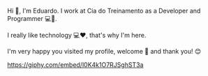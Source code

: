 Hi 👋, I'm Eduardo. I work at Cia do Treinamento as a Developer and Programmer 💻📱.

I really like technology 💻❤️, that's why I'm here.

I'm very happy you visited my profile, welcome 🤝 and thank you! 😊

https://giphy.com/embed/l0K4k1O7RJSghST3a
<!--
**eduardotks/eduardotks** is a ✨ _special_ ✨ repository because its `README.md` (this file) appears on your GitHub profile.

Here are some ideas to get you started:

- 🔭 I’m currently working on ...
- 🌱 I’m currently learning ...
- 👯 I’m looking to collaborate on ...
- 🤔 I’m looking for help with ...
- 💬 Ask me about ...
- 📫 How to reach me: ...
- 😄 Pronouns: ...
- ⚡ Fun fact: ...
-->
